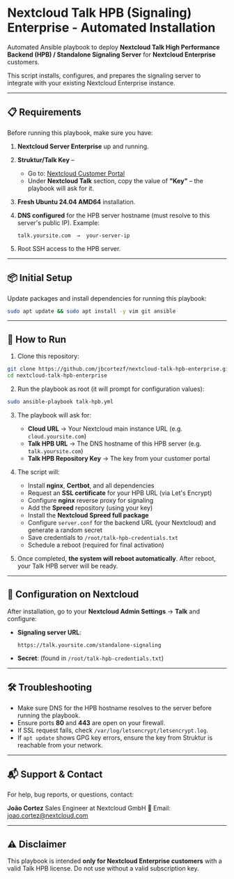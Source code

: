 # Nextcloud Talk HPB (Signaling) Enterprise - Automated Installation

Automated Ansible playbook to deploy **Nextcloud Talk High Performance Backend (HPB) / Standalone Signaling Server** for **Nextcloud Enterprise** customers.

This script installs, configures, and prepares the signaling server to integrate with your existing Nextcloud Enterprise instance.

---

## 📋 Requirements

Before running this playbook, make sure you have:

1. **Nextcloud Server Enterprise** up and running.
2. **Struktur/Talk Key** –

   * Go to: [Nextcloud Customer Portal](https://portal.nextcloud.com/subscription)
   * Under **Nextcloud Talk** section, copy the value of **"Key"** – the playbook will ask for it.
3. **Fresh Ubuntu 24.04 AMD64** installation.
4. **DNS configured** for the HPB server hostname (must resolve to this server's public IP).
   Example:

   ```
   talk.yoursite.com  →  your-server-ip
   ```
5. Root SSH access to the HPB server.

---

## 📦 Initial Setup

Update packages and install dependencies for running this playbook:

```bash
sudo apt update && sudo apt install -y vim git ansible
```

---

## 🚀 How to Run

1. Clone this repository:

```bash
git clone https://github.com/jbcortezf/nextcloud-talk-hpb-enterprise.git
cd nextcloud-talk-hpb-enterprise
```

2. Run the playbook as root (it will prompt for configuration values):

```bash
sudo ansible-playbook talk-hpb.yml
```

3. The playbook will ask for:

   * **Cloud URL** → Your Nextcloud main instance URL (e.g. `cloud.yoursite.com`)
   * **Talk HPB URL** → The DNS hostname of this HPB server (e.g. `talk.yoursite.com`)
   * **Talk HPB Repository Key** → The key from your customer portal

4. The script will:

   * Install **nginx**, **Certbot**, and all dependencies
   * Request an **SSL certificate** for your HPB URL (via Let's Encrypt)
   * Configure **nginx** reverse proxy for signaling
   * Add the **Spreed** repository (using your key)
   * Install the **Nextcloud Spreed full package**
   * Configure `server.conf` for the backend URL (your Nextcloud) and generate a random secret
   * Save credentials to `/root/talk-hpb-credentials.txt`
   * Schedule a reboot (required for final activation)

5. Once completed, **the system will reboot automatically**.
   After reboot, your Talk HPB server will be ready.

---

## 📑 Configuration on Nextcloud

After installation, go to your **Nextcloud Admin Settings** → **Talk** and configure:

* **Signaling server URL**:

  ```
  https://talk.yoursite.com/standalone-signaling
  ```
* **Secret**: (found in `/root/talk-hpb-credentials.txt`)

---

## 🛠 Troubleshooting

* Make sure DNS for the HPB hostname resolves to the server before running the playbook.
* Ensure ports **80** and **443** are open on your firewall.
* If SSL request fails, check `/var/log/letsencrypt/letsencrypt.log`.
* If `apt update` shows GPG key errors, ensure the key from Struktur is reachable from your network.

---

## 📬 Support & Contact

For help, bug reports, or questions, contact:

**João Cortez**
Sales Engineer at Nextcloud GmbH
📧 Email: [joao.cortez@nextcloud.com](mailto:joao.cortez@nextcloud.com)

---

## ⚠️ Disclaimer

This playbook is intended **only for Nextcloud Enterprise customers** with a valid Talk HPB license.
Do not use without a valid subscription key.
